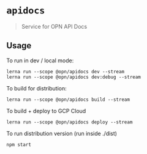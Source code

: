 # `apidocs`

> Service for OPN API Docs

## Usage

To run in dev / local mode:

```
lerna run --scope @opn/apidocs dev --stream
lerna run --scope @opn/apidocs dev:debug --stream
```

To build for distribution:
```
lerna run --scope @opn/apidocs build --stream
```

To build + deploy to GCP Cloud
```
lerna run --scope @opn/apidocs deploy --stream
```

To run distribution version (run inside ./dist)
```
npm start
```
